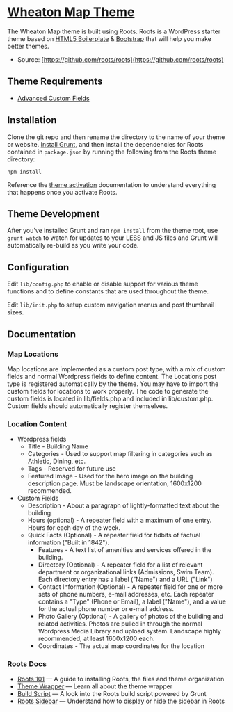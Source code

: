 # [Wheaton Map Theme](http://wheatoncollege.eduo/)

The Wheaton Map theme is built using Roots. Roots is a WordPress starter theme based on [HTML5 Boilerplate](http://html5boilerplate.com/) & [Bootstrap](http://getbootstrap.com/) that will help you make better themes.

* Source: [https://github.com/roots/roots](https://github.com/roots/roots)

## Theme Requirements
* [Advanced Custom Fields](http://www.advancedcustomfields.com/)
## Installation

Clone the git repo and then rename the directory to the name of your theme or website. [Install Grunt](http://gruntjs.com/getting-started), and then install the dependencies for Roots contained in `package.json` by running the following from the Roots theme directory:

```
npm install
```

Reference the [theme activation](http://roots.io/roots-101/#theme-activation) documentation to understand everything that happens once you activate Roots.

## Theme Development

After you've installed Grunt and ran `npm install` from the theme root, use `grunt watch` to watch for updates to your LESS and JS files and Grunt will automatically re-build as you write your code.

## Configuration

Edit `lib/config.php` to enable or disable support for various theme functions and to define constants that are used throughout the theme.

Edit `lib/init.php` to setup custom navigation menus and post thumbnail sizes.

## Documentation

### Map Locations

Map locations are implemented as a custom post type, with a mix of custom fields and normal Wordpress fields to define content. The Locations post type is registered automatically by the theme. You may have to import the custom fields for locations to work properly. The code to generate the custom fields is located in lib/fields.php and included in lib/custom.php. Custom fields should automatically register themselves.

### Location Content
* Wordpress fields
	* Title - Building Name
	* Categories - Used to support map filtering in categories such as Athletic, Dining, etc.
	* Tags - Reserved for future use
	* Featured Image - Used for the hero image on the building description page. Must be landscape orientation, 1600x1200 recommended.
* Custom Fields
	* Description - About a paragraph of lightly-formatted text about the building
	* Hours (optional) - A repeater field with a maximum of one entry. Hours for each day of the week.
  * Quick Facts (Optional) - A repeater field for tidbits of factual information ("Built in 1842").
	* Features - A text list of amenities and services offered in the building. 
	* Directory (Optional) - A repeater field for a list of relevant department or organizational links (Admissions, Swim Team). Each directory entry has a label ("Name") and a URL ("Link")
	* Contact Information (Optional) - A repeater field for one or more sets of phone numbers, e-mail addresses, etc. Each repeater contains a "Type" (Phone or Email), a label ("Name"), and a value for the actual phone number or e-mail address.
	* Photo Gallery (Optional) - A gallery of photos of the building and related activities. Photos are pulled in through the normal Wordpress Media Library and upload system. Landscape highly recommended, at least 1600x1200 each. 
	* Coordinates - The actual map coordinates for the location

### [Roots Docs](http://roots.io/docs/)

* [Roots 101](http://roots.io/roots-101/) — A guide to installing Roots, the files and theme organization
* [Theme Wrapper](http://roots.io/an-introduction-to-the-roots-theme-wrapper/) — Learn all about the theme wrapper
* [Build Script](http://roots.io/using-grunt-for-wordpress-theme-development/) — A look into the Roots build script powered by Grunt
* [Roots Sidebar](http://roots.io/the-roots-sidebar/) — Understand how to display or hide the sidebar in Roots
